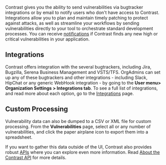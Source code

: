 <!--
title: "Track Vulnerability Findings"
description: "Overview of tracking vulnerability findings"
tags: "user track vulnerability finding management quick start guide"
-->

Contrast gives you the ability to send vulnerabilities via bugtracker integrations or by email to notify users who don't have access to Contrast. Integrations allow you to plan and maintain timely patching to protect against attacks, as well as streamline your workflows by sending vulnerabilities directly to your tool to orchestrate standard development processes. You can receive [notifications](admin-orgsettings.html#org-notify) if Contrast finds any new high or critical vulnerabilities in your application. 

## Integrations 

Contrast offers integration with the several bugtrackers, including Jira, Bugzilla, Serena Business Management and VSTS/TFS. OrgAdmins can set up any of these bugtrackers and other integrations - including Slack, HipChat or any generic WebHook integration - by going to the **User menu> Organization Settings > Integrations tab**. To see a full list of integrations, and read more about each option, go to the [Integrations](admin-orgintegrations.html) page.

## Custom Processing

Vulnerability data can also be dumped to a CSV or XML file for custom processing. From the **Vulnerabilities** page, select all or any number of vulnerabilities, and click the paper airplane icon to export them into a spreadsheet.  

If you want to gather this data outside of the UI, Contrast also provides robust [APIs](https://api.contrastsecurity.com/) where you can explore even more information. Read [About the Contrast API](tools-about.html#api-about) for more details.

